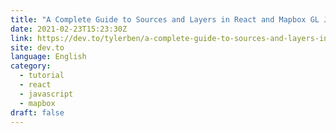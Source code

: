 ```yaml
---
title: "A Complete Guide to Sources and Layers in React and Mapbox GL JS"
date: 2021-02-23T15:23:30Z
link: https://dev.to/tylerben/a-complete-guide-to-sources-and-layers-in-react-and-mapbox-gl-js-4jib?utm_medium=RSS&utm_source=news.12bit.vn
site: dev.to
language: English
category:
  - tutorial
  - react
  - javascript
  - mapbox
draft: false
---
```

